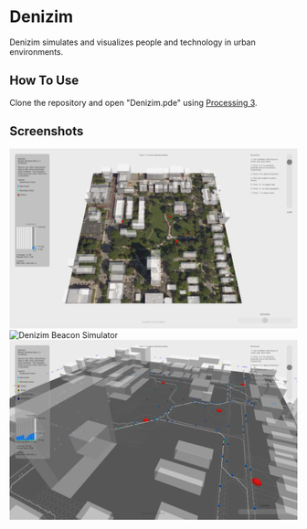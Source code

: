 # Denizim
Denizim simulates and visualizes people and technology in urban environments.

## How To Use
Clone the repository and open "Denizim.pde" using [Processing 3](https://processing.org/download/).

## Screenshots
![Denizim Beacon Simulator](/screenshots/denizim1.png?raw=false)
![Denizim Beacon Simulator](/screenshots/denizim2.png?raw=false)
![Denizim Beacon Simulator](/screenshots/denizim3.png?raw=false)
